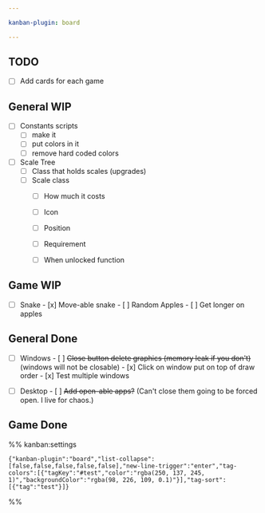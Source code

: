 ```yaml
---

kanban-plugin: board

---
```


## TODO

- [ ] Add cards for each game


## General WIP

- [ ] Constants scripts
	- [ ] make it
	- [ ] put colors in it
	- [ ] remove hard coded colors
- [ ] Scale Tree
	- [ ] Class that holds scales (upgrades)
	- [ ] Scale class
	    - [ ] How much it costs
	    - [ ] Icon
	    - [ ] Position
	    - [ ] Requirement
	    - [ ] When unlocked function


## Game WIP

- [ ] Snake
	  - [x] Move-able snake
	  - [ ] Random Apples
	  - [ ] Get longer on apples


## General Done

- [ ] Windows
	  - [ ] ~~Close button delete graphics (memory leak if you don't)~~ (windows will not  be closable)
	  - [x] Click on window put on top of draw order
	  - [x] Test multiple windows
- [ ] Desktop
	  - [ ] ~~Add open-able apps?~~ (Can't close them going to be forced open. I live for chaos.)


## Game Done





%% kanban:settings
```
{"kanban-plugin":"board","list-collapse":[false,false,false,false,false],"new-line-trigger":"enter","tag-colors":[{"tagKey":"#test","color":"rgba(250, 137, 245, 1)","backgroundColor":"rgba(98, 226, 109, 0.1)"}],"tag-sort":[{"tag":"test"}]}
```
%%